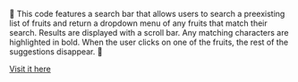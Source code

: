 🍎 This code features a search bar that allows users to search a preexisting
list of fruits and return a dropdown menu of any fruits that match their search.
Results are displayed with a scroll bar. Any matching characters are highlighted
in bold. When the user clicks on one of the fruits, the rest of the suggestions
disappear. 🍏

[Visit it here](https://siennabee.github.io/FruitSearch/)

